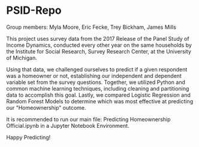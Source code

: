 # PSID-Repo

Group members: Myla Moore, Eric Fecke, Trey Bickham, James Mills

This project uses survey data from the 2017 Release of the Panel Study of Income Dynamics, conducted every other year on the same households by the Institute for Social Research, Survey Research Center, at the University of Michigan.

Using that data, we challenged ourselves to predict if a given respondent was a homeowner or not, establishing our independent and dependent variable set from the survey questions. Together, we utilized Python and common machine learning techniques, including cleaning and partitioning data to accomplish this goal. Lastly, we compared Logistic Regression and Random Forest Models to determine which was most effective at predicting our "Homeownership" outcome.

It is recommended to run our main file: Predicting Homeownership Official.ipynb in a Jupyter Notebook Environment. 

Happy Predicting!
